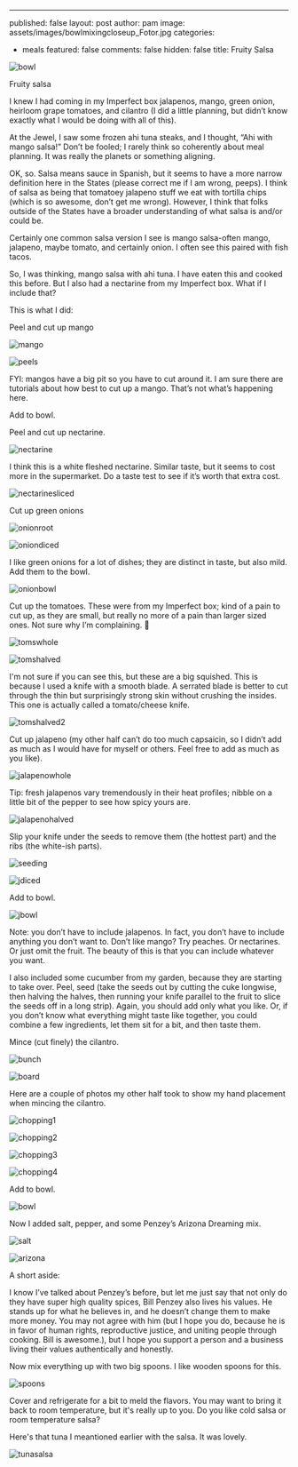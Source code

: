 ---
published: false
layout: post
author: pam
image: assets/images/bowlmixingcloseup_Fotor.jpg
categories:
  - meals
featured: false
comments: false
hidden: false
title: Fruity Salsa



![bowl](/assets/images/bowlmixingcloseup_Fotor.jpg)

Fruity salsa

I knew I had coming in my Imperfect box jalapenos, mango, green onion, heirloom grape tomatoes, and cilantro (I did a little planning, but didn’t know exactly what I would be doing with all of this).

At the Jewel, I saw some frozen ahi tuna steaks, and I thought, “Ahi with mango salsa!” Don’t be fooled; I rarely think so coherently about meal planning. It was really the planets or something aligning.

OK, so. Salsa means sauce in Spanish, but it seems to have a more narrow definition here in the States (please correct me if I am wrong, peeps). I think of salsa as being that tomatoey jalapeno stuff we eat with tortilla chips (which is so awesome, don’t get me wrong). However, I think that folks outside of the States have a broader understanding of what salsa is and/or could be.

Certainly one common salsa version I see is mango salsa-often mango, jalapeno, maybe tomato, and certainly onion. I often see this paired with fish tacos. 

So, I was thinking, mango salsa with ahi tuna. I have eaten this and cooked this before.  But I also had a nectarine from my Imperfect box.  What if I include that?

This is what I did:

Peel and cut up mango


![mango](/assets/images/mangoknife_Fotor.jpg)


![peels](/assets/images/mangopeels_Fotor.jpg)

FYI: mangos have a big pit so you have to cut around it.  I am sure there are tutorials about how best to cut up a mango.  That’s not what’s happening here.

Add to bowl.

Peel and cut up nectarine.

![nectarine](/assets/images/nectarinesemipeeled_Fotor.jpg)

I think this is a white fleshed nectarine. Similar taste, but it seems to cost more in the supermarket.  Do a taste test to see if it’s worth that extra cost.

![nectarinesliced](/assets/images/nectarineslices_Fotor.jpg)

Cut up green onions

![onionroot](/assets/images/onionsroot_Fotor.jpg)

![oniondiced](/assets/images/onionsdiced_Fotor.jpg)

I like green onions for a lot of dishes; they are distinct in taste, but also mild. Add them to the bowl.

![onionbowl](/assets/images/onionsbowl_Fotor.jpg)

Cut up the tomatoes. These were from my Imperfect box; kind of a pain to cut up, as they are small, but really no more of a pain than larger sized ones. Not sure why I’m complaining. 

![tomswhole](/assets/images/tomswhole_Fotor.jpg)

![tomshalved](/assets/images/tomshalved_Fotor.jpg)

I'm not sure if you can see this, but these are a big squished.  This is because I used a knife with a smooth blade.  A serrated blade is better to cut through the thin but surprisingly strong skin without crushing the insides.  This one is actually called a tomato/cheese knife.

![tomshalved2](/assets/images/tomshalved2_Fotor.jpg)

Cut up jalapeno (my other half can’t do too much capsaicin, so I didn’t add as much as I would have for myself or others. Feel free to add as much as you like). 

![jalapenowhole](/assets/images/jalapenowhole_Fotor.jpg)

Tip: fresh jalapenos vary tremendously in their heat profiles; nibble on a little bit of the pepper to see how spicy yours are. 

![jalapenohalved](/assets/images/jalapenohalved.jpg)

Slip your knife under the seeds to remove them (the hottest part) and the ribs (the white-ish parts).

![seeding](/assets/images/jalapenoseeding_Fotor.jpg)

![jdiced](/assets/images/jalapenodiced_Fotor.jpg)

Add to bowl.

![jbowl](/assets/images/jalapenobowl_Fotor.jpg)

Note: you don’t have to include jalapenos. In fact, you don’t have to include anything you don’t want to.  Don’t like mango? Try peaches. Or nectarines. Or just omit the fruit. The beauty of this is that you can include whatever you want.

I also included some cucumber from my garden, because they are starting to take over. Peel, seed (take the seeds out by cutting the cuke longwise, then halving the halves, then running your knife parallel to the fruit to slice the seeds off in a long strip). Again, you should add only what you like.  Or, if you don’t know what everything might taste like together, you could combine a few ingredients, let them sit for a bit, and then taste them.

Mince (cut finely) the cilantro.  


![bunch](/assets/images/cilantrobunch_Fotor.jpg)

![board](/assets/images/cilantroboard_Fotor.jpg)

Here are a couple of photos my other half took to show my hand placement when mincing the cilantro.


![chopping1](/assets/images/cilantrochopping1_Fotor.jpg)

![chopping2](/assets/images/cilantrochopping2_Fotor.jpg)

![chopping3](/assets/images/cilantrochopping3_Fotor.jpg)

![chopping4](/assets/images/cilantrochopping4_Fotor.jpg)

Add to bowl.

![bowl](/assets/images/cilantrobowl_Fotor.jpg)

Now I added salt, pepper, and some Penzey’s Arizona Dreaming mix. 

![salt](/assets/images/saltinbowl_Fotor.jpg)

![arizona](/assets/images/arizonadreaming_Fotor.jpg)

A short aside:

I know I’ve talked about Penzey’s before, but let me just say that not only do they have super high quality spices, Bill Penzey also lives his values. He stands up for what he believes in, and he doesn’t change them to make more money. You may not agree with him (but I hope you do, because he is in favor of human rights, reproductive justice, and uniting people through cooking. Bill is awesome.), but I hope you support a person and a business living their values authentically and honestly.

Now mix everything up with two big spoons.  I like wooden spoons for this.

![spoons](/assets/images/bowlmixing_Fotor.jpg)

Cover and refrigerate for a bit to meld the flavors. You may want to bring it back to room temperature, but it's really up to you.  Do you like cold salsa or room temperature salsa?

Here's that tuna I meantioned earlier with the salsa.  It was lovely.


![tunasalsa](/assets/images/tunasalsa_Fotor.jpg)







